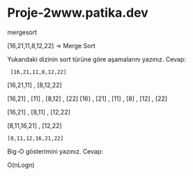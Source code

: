 # Proje-2www.patika.dev
mergesort


[16,21,11,8,12,22] -> Merge Sort

Yukarıdaki dizinin sort türüne göre aşamalarını yazınız.
Cevap:

     [16,21,11,8,12,22]

   [16,21,11] , [8,12,22]

[16,21] , [11] , [8,12] , [22]
[16] , [21] , [11] , [8] , [12] , [22]

 [16,21] , [8,11] , [12,22]

   [8,11,16,21] , [12,22]

    [8,11,12,16,21,22]
Big-O gösterimini yazınız.
Cevap:

O(nLogn)
